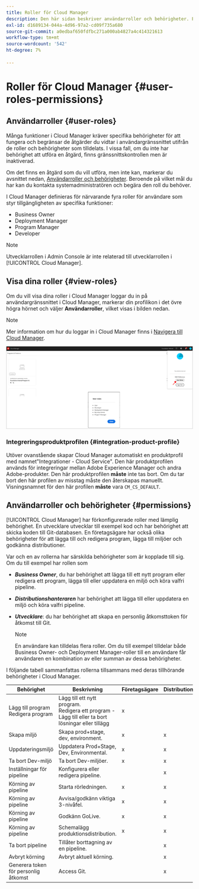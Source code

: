 ```yaml
---
title: Roller för Cloud Manager
description: Den här sidan beskriver användarroller och behörigheter. Följ den här sidan om du vill lära dig hur du lägger till användare och tilldelar dem till roller i molnhanteraren.
exl-id: d1689134-044a-4d96-97a2-cd09f735a680
source-git-commit: a0edbaf650fdfbc271a000ab4827a4c414321613
workflow-type: tm+mt
source-wordcount: '542'
ht-degree: 7%

---
```


# Roller för Cloud Manager {#user-roles-permissions}

## Användarroller {#user-roles}

Många funktioner i Cloud Manager kräver specifika behörigheter för att fungera och begränsar de åtgärder du vidtar i användargränssnittet utifrån de roller och behörigheter som tilldelats. I vissa fall, om du inte har behörighet att utföra en åtgärd, finns gränssnittskontrollen men är inaktiverad.

Om det finns en åtgärd som du vill utföra, men inte kan, markerar du avsnittet nedan, [Användarroller och behörigheter](#permissions). Beroende på vilket mål du har kan du kontakta systemadministratören och begära den roll du behöver.

I Cloud Manager definieras för närvarande fyra roller för användare som styr tillgängligheten av specifika funktioner:

* Business Owner
* Deployment Manager
* Program Manager
* Developer

>[!NOTE]
>Utvecklarrollen i Admin Console är inte relaterad till utvecklarrollen i [!UICONTROL Cloud Manager].

## Visa dina roller {#view-roles}

Om du vill visa dina roller i Cloud Manager loggar du in på användargränssnittet i Cloud Manager, markerar din profilikon i det övre högra hörnet och väljer **Användarroller**, vilket visas i bilden nedan.

>[!NOTE]
>Mer information om hur du loggar in i Cloud Manager finns i [Navigera till Cloud Manager](/help/onboarding/what-is-required/navigate-to-cloud-manager.md).

![](/help/onboarding/what-is-required/assets/admin-console-9.png)

### Integreringsproduktprofilen {#integration-product-profile}

Utöver ovanstående skapar Cloud Manager automatiskt en produktprofil med namnet&quot;Integrationer - Cloud Service&quot;. Den här produktprofilen används för integreringar mellan Adobe Experience Manager och andra Adobe-produkter. Den här produktprofilen **måste** inte tas bort. Om du tar bort den här profilen av misstag måste den återskapas manuellt. Visningsnamnet för den här profilen **måste** vara `CM_CS_DEFAULT`.


## Användarroller och behörigheter {#permissions}

[!UICONTROL Cloud Manager] har förkonfigurerade roller med lämplig behörighet. En utvecklare utvecklar till exempel kod och har behörighet att skicka koden till Git-databasen. En företagsägare har också olika behörigheter för att lägga till och redigera program, lägga till miljöer och godkänna distributioner.

Var och en av rollerna har särskilda behörigheter som är kopplade till sig. Om du till exempel har rollen som

* ***Business Owner***, du har behörighet att lägga till ett nytt program eller redigera ett program, lägga till eller uppdatera en miljö och köra valfri pipeline.

* ***Distributionshanteraren*** har behörighet att lägga till eller uppdatera en miljö och köra valfri pipeline.

* ***Utvecklare***: du har behörighet att skapa en personlig åtkomsttoken för åtkomst till Git.

   >[!NOTE]
   > En användare kan tilldelas flera roller. Om du till exempel tilldelar både Business Owner- och Deployment Manager-roller till en användare får användaren en kombination av eller summan av dessa behörigheter.


I följande tabell sammanfattas rollerna tillsammans med deras tillhörande behörigheter i Cloud Manager.

| Behörighet | Beskrivning | Företagsägare | Distributionshanteraren | Programhanteraren | Utvecklare |
|--- |--- |--- |--- |--- |--- |
| Lägg till program<br>Redigera program | Lägg till ett nytt program.<br>Redigera ett program - Lägg till eller ta bort lösningar eller tillägg | x |  |  |  |
| Skapa miljö | Skapa prod+stage, dev, environment. | x | x |  |  |
| Uppdateringsmiljö | Uppdatera Prod+Stage, Dev, Environmental. | x | x |  |  |
| Ta bort Dev-miljö | Ta bort Dev-miljöer. | x | x |  |  |
| Inställningar för pipeline | Konfigurera eller redigera pipeline. |  | x |  |  |
| Körning av pipeline | Starta rörledningen. | x | x |  |  |
| Körning av pipeline | Avvisa/godkänn viktiga 3-nivåfel. | x | x | x |  |
| Körning av pipeline | Godkänn GoLive. | x | x | x |  |
| Körning av pipeline | Schemalägg produktionsdistribution. | x | x | x |  |
| Ta bort pipeline | Tillåter borttagning av en pipeline. |  | x |  |  |
| Avbryt körning | Avbryt aktuell körning. |  | x |  |  |
| Generera token för personlig åtkomst | Access Git. |  | x |  | x |
